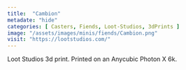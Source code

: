 ```yaml
---
title:  "Cambion"
metadate: "hide"
categories: [ Casters, Fiends, Loot-Studios, 3dPrints ]
image: "/assets/images/minis/fiends/Cambion.png"
visit: "https://lootstudios.com/"
---
```

Loot Studios 3d print.
Printed on an Anycubic Photon X 6k.